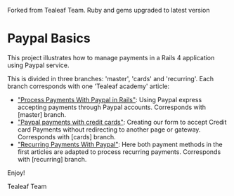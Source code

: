 Forked from Tealeaf Team. Ruby and gems upgraded to latest version

# Paypal Basics

This project illustrates how to manage payments in a Rails 4 application using Paypal service.

This is divided in three branches: 'master', 'cards' and 'recurring'. Each branch corresponds with one 'Tealeaf academy' article:

* ["Process Payments With Paypal in Rails"](http://www.gotealeaf.com/blog/basic-paypal-checkout-processing-in-rails): Using Paypal express accepting payments through Paypal accounts. Corresponds with [master] branch.
* ["Paypal payments with credit cards"](http://www.gotealeaf.com/blog/paypal-payments-with-credit-cards): Creating our form to accept Credit card Payments without redirecting to another page or gateway. Corresponds with [cards] branch.
* ["Recurring Payments With Paypal"](http://www.gotealeaf.com/blog/paypal-recurring-payments): Here both payment methods in the first articles are adapted to process recurring payments. Corresponds with [recurring] branch.

Enjoy!

Tealeaf Team
